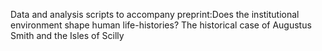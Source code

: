 Data and analysis scripts to accompany preprint:Does the institutional environment shape human life-histories? The
historical case of Augustus Smith and the Isles of Scilly